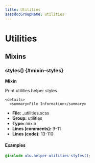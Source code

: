 ```yaml
---
title: Utilities
sassdocGroupName: utilities
---
```



# Utilities





## Mixins




<div class="sassdoc-item-header">

###  styles() {#mixin-styles}

  <div class="sassdoc-item-header__labels">
    <span class="tag tag--primary"><strong>Mixin</strong></span>
  </div>

</div>

  

Print utilities helper styles
    
    

    <details>
      <summary>File Information</summary>
- **File:** _utilities.scss
- **Group:** utilities
- **Type:** mixin
- **Lines (comments):** 9-11
- **Lines (code):** 13-110
    </details>
    

#### Examples

      


``` scss
@include ulu.helper-utilities-styles();
```
  

      
  
  